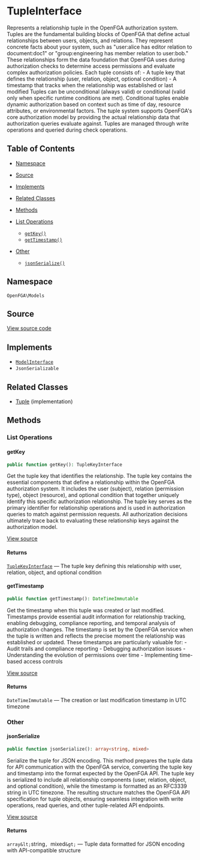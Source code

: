 # TupleInterface

Represents a relationship tuple in the OpenFGA authorization system. Tuples are the fundamental building blocks of OpenFGA that define actual relationships between users, objects, and relations. They represent concrete facts about your system, such as &quot;user:alice has editor relation to document:doc1&quot; or &quot;group:engineering has member relation to user:bob.&quot; These relationships form the data foundation that OpenFGA uses during authorization checks to determine access permissions and evaluate complex authorization policies. Each tuple consists of: - A tuple key that defines the relationship (user, relation, object, optional condition) - A timestamp that tracks when the relationship was established or last modified Tuples can be unconditional (always valid) or conditional (valid only when specific runtime conditions are met). Conditional tuples enable dynamic authorization based on context such as time of day, resource attributes, or environmental factors. The tuple system supports OpenFGA&#039;s core authorization model by providing the actual relationship data that authorization queries evaluate against. Tuples are managed through write operations and queried during check operations.

## Table of Contents

- [Namespace](#namespace)
- [Source](#source)
- [Implements](#implements)
- [Related Classes](#related-classes)
- [Methods](#methods)

- [List Operations](#list-operations)
  - [`getKey()`](#getkey)
  - [`getTimestamp()`](#gettimestamp)
- [Other](#other)
  - [`jsonSerialize()`](#jsonserialize)

## Namespace

`OpenFGA\Models`

## Source

[View source code](https://github.com/evansims/openfga-php/blob/main/src/Models/TupleInterface.php)

## Implements

- [`ModelInterface`](ModelInterface.md)
- `JsonSerializable`

## Related Classes

- [Tuple](Models/Tuple.md) (implementation)

## Methods

### List Operations

#### getKey

```php
public function getKey(): TupleKeyInterface

```

Get the tuple key that identifies the relationship. The tuple key contains the essential components that define a relationship within the OpenFGA authorization system. It includes the user (subject), relation (permission type), object (resource), and optional condition that together uniquely identify this specific authorization relationship. The tuple key serves as the primary identifier for relationship operations and is used in authorization queries to match against permission requests. All authorization decisions ultimately trace back to evaluating these relationship keys against the authorization model.

[View source](https://github.com/evansims/openfga-php/blob/main/src/Models/TupleInterface.php#L54)

#### Returns

[`TupleKeyInterface`](TupleKeyInterface.md) — The tuple key defining this relationship with user, relation, object, and optional condition

#### getTimestamp

```php
public function getTimestamp(): DateTimeImmutable

```

Get the timestamp when this tuple was created or last modified. Timestamps provide essential audit information for relationship tracking, enabling debugging, compliance reporting, and temporal analysis of authorization changes. The timestamp is set by the OpenFGA service when the tuple is written and reflects the precise moment the relationship was established or updated. These timestamps are particularly valuable for: - Audit trails and compliance reporting - Debugging authorization issues - Understanding the evolution of permissions over time - Implementing time-based access controls

[View source](https://github.com/evansims/openfga-php/blob/main/src/Models/TupleInterface.php#L73)

#### Returns

`DateTimeImmutable` — The creation or last modification timestamp in UTC timezone

### Other

#### jsonSerialize

```php
public function jsonSerialize(): array<string, mixed>

```

Serialize the tuple for JSON encoding. This method prepares the tuple data for API communication with the OpenFGA service, converting the tuple key and timestamp into the format expected by the OpenFGA API. The tuple key is serialized to include all relationship components (user, relation, object, and optional condition), while the timestamp is formatted as an RFC3339 string in UTC timezone. The resulting structure matches the OpenFGA API specification for tuple objects, ensuring seamless integration with write operations, read queries, and other tuple-related API endpoints.

[View source](https://github.com/evansims/openfga-php/blob/main/src/Models/TupleInterface.php#L91)

#### Returns

`array&lt;`string`, `mixed`&gt;` — Tuple data formatted for JSON encoding with API-compatible structure
